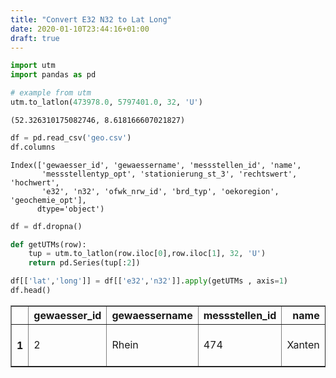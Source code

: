 ```yaml
---
title: "Convert E32 N32 to Lat Long"
date: 2020-01-10T23:44:16+01:00
draft: true
---
```


```python
import utm
import pandas as pd
```


```python
# example from utm
utm.to_latlon(473978.0, 5797401.0, 32, 'U')
```




    (52.326310175082746, 8.618166607021827)




```python
df = pd.read_csv('geo.csv')
df.columns
```




    Index(['gewaesser_id', 'gewaessername', 'messstellen_id', 'name',
           'messstellentyp_opt', 'stationierung_st_3', 'rechtswert', 'hochwert',
           'e32', 'n32', 'ofwk_nrw_id', 'brd_typ', 'oekoregion', 'geochemie_opt'],
          dtype='object')




```python
df = df.dropna()

def getUTMs(row):
    tup = utm.to_latlon(row.iloc[0],row.iloc[1], 32, 'U')
    return pd.Series(tup[:2])

df[['lat','long']] = df[['e32','n32']].apply(getUTMs , axis=1)
df.head()
```




<div>
<style scoped>
    .dataframe tbody tr th:only-of-type {
        vertical-align: middle;
    }

    .dataframe tbody tr th {
        vertical-align: top;
    }

    .dataframe thead th {
        text-align: right;
    }
</style>
<table border="1" class="dataframe">
  <thead>
    <tr style="text-align: right;">
      <th></th>
      <th>gewaesser_id</th>
      <th>gewaessername</th>
      <th>messstellen_id</th>
      <th>name</th>
      <th>messstellentyp_opt</th>
      <th>stationierung_st_3</th>
      <th>rechtswert</th>
      <th>hochwert</th>
      <th>e32</th>
      <th>n32</th>
      <th>ofwk_nrw_id</th>
      <th>brd_typ</th>
      <th>oekoregion</th>
      <th>geochemie_opt</th>
      <th>lat</th>
      <th>long</th>
    </tr>
  </thead>
  <tbody>
    <tr>
      <th>1</th>
      <td>2</td>
      <td>Rhein</td>
      <td>474</td>
      <td>Xanten</td>
      <td>1.0</td>
      <td>823.288025</td>
      <td>2533354.0</td>
      <td>5725709.0</td>
      <td>325824.0</td>
      <td>5726752.0</td>
      <td>DE_NRW_2_813012</td>
      <td>20 - sandgeprägte Ströme</td>
      <td>Norddeutsches Tiefland</td>
      <td>2.0</td>
      <td>51.664719</td>
      <td>6.481444</td>
    </tr>
  </tbody>
</table>
</div>




```python

```